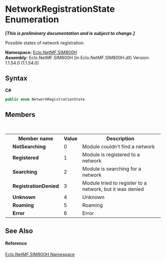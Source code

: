 # NetworkRegistrationState Enumeration
 _**\[This is preliminary documentation and is subject to change.\]**_

Possible states of network registration

**Namespace:**&nbsp;<a href="N_Eclo_NetMF_SIM800H">Eclo.NetMF.SIM800H</a><br />**Assembly:**&nbsp;Eclo.NetMF.SIM800H (in Eclo.NetMF.SIM800H.dll) Version: 1.1.54.0 (1.1.54.0)

## Syntax

**C#**<br />
``` C#
public enum NetworkRegistrationState
```


## Members
&nbsp;<table><tr><th></th><th>Member name</th><th>Value</th><th>Description</th></tr><tr><td /><td target="F:Eclo.NetMF.SIM800H.NetworkRegistrationState.NotSearching">**NotSearching**</td><td>0</td><td>Module couldn't find a network</td></tr><tr><td /><td target="F:Eclo.NetMF.SIM800H.NetworkRegistrationState.Registered">**Registered**</td><td>1</td><td>Module is registered to a network</td></tr><tr><td /><td target="F:Eclo.NetMF.SIM800H.NetworkRegistrationState.Searching">**Searching**</td><td>2</td><td>Module is searching for a network</td></tr><tr><td /><td target="F:Eclo.NetMF.SIM800H.NetworkRegistrationState.RegistrationDenied">**RegistrationDenied**</td><td>3</td><td>Module tried to register to a network, but it was denied</td></tr><tr><td /><td target="F:Eclo.NetMF.SIM800H.NetworkRegistrationState.Unknown">**Unknown**</td><td>4</td><td>Unknown</td></tr><tr><td /><td target="F:Eclo.NetMF.SIM800H.NetworkRegistrationState.Roaming">**Roaming**</td><td>5</td><td>Roaming</td></tr><tr><td /><td target="F:Eclo.NetMF.SIM800H.NetworkRegistrationState.Error">**Error**</td><td>6</td><td>Error</td></tr></table>

## See Also


#### Reference
<a href="N_Eclo_NetMF_SIM800H">Eclo.NetMF.SIM800H Namespace</a><br />